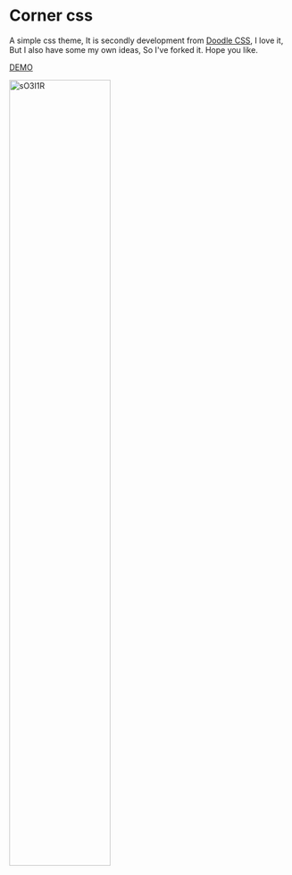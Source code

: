 # Corner css

A simple css theme, It is secondly development from [Doodle CSS](https://github.com/chr15m/DoodleCSS), I love it, But I also have some my own ideas, So I've forked it. Hope you like.

[DEMO](https://github.com/chr15m/DoodleCSS)

<img src="https://resource.sunbohao.com/uPic/sO3I1R.png" alt="sO3I1R" width='60%'/>
